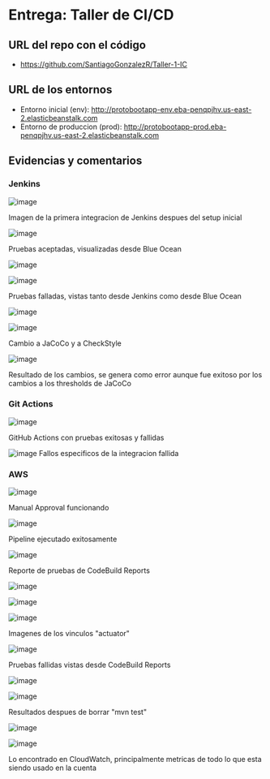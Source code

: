 # Entrega: Taller de CI/CD

## URL del repo con el código

- https://github.com/SantiagoGonzalezR/Taller-1-IC

## URL de los entornos

- Entorno inicial (env): http://protobootapp-env.eba-penqpjhv.us-east-2.elasticbeanstalk.com
- Entorno de produccion (prod): http://protobootapp-prod.eba-penqpjhv.us-east-2.elasticbeanstalk.com

## Evidencias y comentarios

### Jenkins

![image](https://github.com/user-attachments/assets/9a2d1bfd-52bd-490a-bdf8-8c32cd6bead3)

Imagen de la primera integracion de Jenkins despues del setup inicial

![image](https://github.com/user-attachments/assets/bbd30a43-6ca9-4c22-8dcd-a8cbb0c7d0ab)

Pruebas aceptadas, visualizadas desde Blue Ocean

![image](https://github.com/user-attachments/assets/22895bb6-513e-450e-b5b1-e49c237c4e9a)

![image](https://github.com/user-attachments/assets/87059c52-44f1-4873-9aba-50e128b1d520)

Pruebas falladas, vistas tanto desde Jenkins como desde Blue Ocean

![image](https://github.com/user-attachments/assets/956f8fb4-7ad8-4497-b4a6-da00e03436d4)

![image](https://github.com/user-attachments/assets/d2ddea06-8fcb-4141-b7b1-6f8a6a38a9ce)

Cambio a JaCoCo y a CheckStyle

![image](https://github.com/user-attachments/assets/dbc5e825-b3ca-4e05-a398-bdf165543726)

Resultado de los cambios, se genera como error aunque fue exitoso por los cambios a los thresholds de JaCoCo

### Git Actions

![image](https://github.com/user-attachments/assets/9414007e-d35e-4b36-b81c-b5ec1ebe6f19)


GitHub Actions con pruebas exitosas y fallidas

![image](https://github.com/user-attachments/assets/df75e9cd-26cf-4892-83e4-571235f218e3)
Fallos especificos de la integracion fallida

### AWS

![image](https://github.com/user-attachments/assets/eb7dca26-696a-47d0-b7be-b47755f5a616)

Manual Approval funcionando

![image](https://github.com/user-attachments/assets/9fd6554f-1b7f-486f-b6d0-f35dfa755f51)

Pipeline ejecutado exitosamente

![image](https://github.com/user-attachments/assets/c32af14d-d57c-4a2b-a326-20f9d4a52d63)

Reporte de pruebas de CodeBuild Reports

![image](https://github.com/user-attachments/assets/b438ec12-d821-4c8a-a924-172d9051e53b)

![image](https://github.com/user-attachments/assets/f75e9aec-357b-4514-9199-20c8c6fe5668)

![image](https://github.com/user-attachments/assets/6b454e56-c661-4775-ba44-f28f2fe471ea)

Imagenes de los vinculos "actuator"

![image](https://github.com/user-attachments/assets/a2f15d0a-0aa2-42ca-ab94-942ae581bdec)

Pruebas fallidas vistas desde CodeBuild Reports

![image](https://github.com/user-attachments/assets/11804a19-0fb2-494e-8a97-09d3c9c5188c)

![image](https://github.com/user-attachments/assets/6d03a898-418d-401b-bec9-1039e0ea8933)

Resultados despues de borrar "mvn test"

![image](https://github.com/user-attachments/assets/81ff419b-8e62-493f-a2ff-9fdd45a00811)

![image](https://github.com/user-attachments/assets/c6a03aa1-e4d0-457a-9760-2c9d4e0580be)

Lo encontrado en CloudWatch, principalmente metricas de todo lo que esta siendo usado en la cuenta
